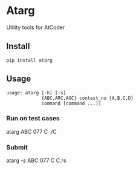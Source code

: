 # Atarg
Utility tools for AtCoder

## Install
```
pip install atarg
```

## Usage
```
usage: atarg [-h] [-s]
             {ABC,ARC,AGC} contest_no {A,B,C,D}
             command [command ...]]
```
### Run on test cases
atarg ABC 077 C ./C

### Submit
atarg -s ABC 077 C C.rs
